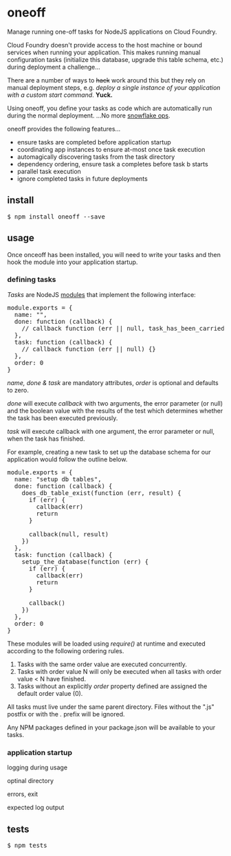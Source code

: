 # oneoff

Manage running one-off tasks for NodeJS applications on Cloud Foundry.

Cloud Foundry doesn't provide access to the host machine or bound services when running your
application. This makes running manual configuration tasks (initialize this 
database, upgrade this table schema, etc.) during deployment a challenge...

There are a number of ways to ~~hack~~ work around this but they rely on manual 
deployment steps, e.g. *deploy a single instance of your application with a
custom start command*. **Yuck.**

Using oneoff, you define your tasks as code which are automatically run during
the normal deployment. ...No more [snowflake ops](http://martinfowler.com/bliki/SnowflakeServer.html).

oneoff provides the following features...

* ensure tasks are completed before application startup
* coordinating app instances to ensure at-most once task execution 
* automagically discovering tasks from the task directory 
* dependency ordering, ensure task a completes before task b starts
* parallel task execution 
* ignore completed tasks in future deployments

## install 

<pre>
$ npm install oneoff --save
</pre>

## usage 

Once onceoff has been installed, you will need to write your tasks and then 
hook the module into your application startup. 

### defining tasks

*Tasks* are NodeJS [modules](https://nodejs.org/api/modules.html) that
implement the following interface: 

<pre>
module.exports = {
  name: "",
  done: function (callback) {
    // callback function (err || null, task_has_been_carried_out) {}
  }, 
  task: function (callback) {
    // callback function (err || null) {}
  },
  order: 0
}
</pre>

*name, done & task* are mandatory attributes, *order* is optional and defaults to zero.

*done* will execute *callback* with two arguments, the error parameter (or null) and the boolean value with the results of the test which determines whether the task has been executed previously. 

*task* will execute callback with one argument, the error parameter or null, when the task has finished.

For example, creating a new task to set up the database schema for our
application would follow the outline below. 

<pre>
module.exports = {
  name: "setup db tables",
  done: function (callback) {
    does_db_table_exist(function (err, result) {
      if (err) {
        callback(err) 
        return
      }      
      
      callback(null, result)
    })
  }, 
  task: function (callback) {
    setup_the_database(function (err) {
      if (err) {
        callback(err)
        return
      }

      callback()
    })
  },
  order: 0
}
</pre>

These modules will be loaded using *require()* at runtime and executed
according to the following ordering rules.

1. Tasks with the same order value are executed concurrently.
2. Tasks with order value N will only be executed when all tasks with order value < N have
   finished.
3. Tasks without an explicitly *order* property defined are assigned the default order value (0).

All tasks must live under the same parent directory.
Files without the ".js" postfix or with the *.* prefix will be ignored.

Any NPM packages defined in your package.json will be available to
your tasks.

### application startup 


logging during usage

optinal directory

errors, exit

expected log output
## tests

<pre>
$ npm tests
</pre>
